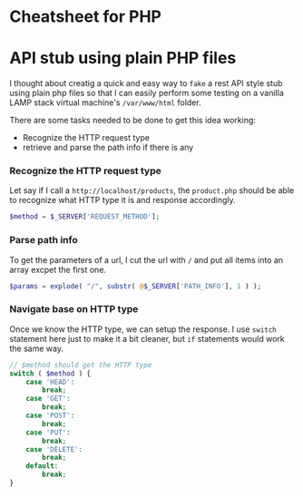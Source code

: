 Cheatsheet for PHP
==================

# API stub using plain PHP files
I thought about creatig a quick and easy way to `fake` a rest API style stub using plain php files so that I can easily perform some testing on a vanilla LAMP stack virtual machine's `/var/www/html` folder.

There are some tasks needed to be done to get this idea working:
* Recognize the HTTP request type
* retrieve and parse the path info if there is any

### Recognize the HTTP request type
Let say if I call a `http://localhost/products`, the `product.php` should be able to recognize what HTTP type it is and response accordingly.
```php
$method = $_SERVER['REQUEST_METHOD'];
```

### Parse path info
To get the parameters of a url, I cut the url with `/` and put all items into an array excpet the first one.
```php
$params = explode( "/", substr( @$_SERVER['PATH_INFO'], 1 ) );
```

### Navigate base on HTTP type
Once we know the HTTP type, we can setup the response.  I use `switch` statement here just to make it a bit cleaner, but `if` statements would work the same way.
```php
// $method should get the HTTP type
switch ( $method ) {
    case 'HEAD':
        break;
    case 'GET':
        break;
    case 'POST':
        break;
    case 'PUT':
        break;
    case 'DELETE':
        break;
    default:
        break;
}
```
